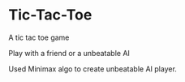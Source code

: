 # Tic-Tac-Toe
A tic tac toe game 

Play with a friend or a unbeatable AI

Used Minimax algo to create unbeatable AI player. 

